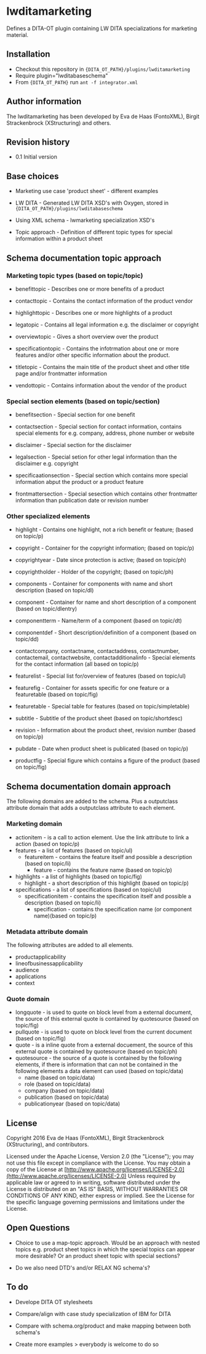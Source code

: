 # lwditamarketing

Defines a DITA-OT plugin containing LW DITA specializations for marketing material.


## Installation

* Checkout this repository in ```{DITA_OT_PATH}/plugins/lwditamarketing```
* Require plugin="lwditabaseschema"
* From ```{DITA_OT_PATH}``` run ```ant -f integrator.xml```


## Author information

The lwditamarketing has been developed by Eva de Haas (FontoXML), Birgit Strackenbrock (XStructuring) and others.


## Revision history

* 0.1 Initial version


## Base choices

* Marketing use case 'product sheet' - different examples

* LW DITA - Generated LW DITA XSD's with Oxygen, stored in ```{DITA_OT_PATH}/plugins/lwditabaseschema```

* Using XML schema - lwmarketing specialization XSD's

* Topic approach - Definition of different topic types for special information within a product sheet


## Schema documentation topic approach

### Marketing topic types (based on topic/topic)

* benefittopic - Describes one or more benefits of a product

* contacttopic - Contains the contact information of the product vendor

* highlighttopic - Describes one or more highlights of a product

* legatopic - Contains all legal information e.g. the disclaimer or copyright

* overviewtopic - Gives a short overview over the product

* specificationtopic - Contains the infotrmation about one or more features and/or other specific information about the product.

* titletopic - Contains the main title of the product sheet and other title page and/or frontmatter information

* vendottopic - Contains information about the vendor of the product

### Special section elements (based on topic/section)

* benefitsection - Special section for one benefit
 
* contactsection - Special section for contact information, contains special elements for e.g. company, address, phone number or website

* disclaimer - Special section for the disclaimer

* legalsection - Special setion for other legal information than the disclaimer e.g. copyright

* specificaationsection - Special section which contains more special information abput the product or a product feature

* frontmattersection - Special sesection which contains other frontmatter information than publication date or revision number

### Other specialized elements

* highlight - Contains one highlight, not a rich benefit or feature; (based on topic/p)

* copyright - Container for the copyright information; (based on topic/p)

* copyrightyear - Date since protection is active; (based on topic/ph)

* copyrightholder - Holder of the copyright; (based on topic/ph)

* components - Container for components with name and short description (based on topic/dl)

* component - Container for name and short description of a component (based on topic/dlentry)

* componentterm - Name/term of a component (based on topic/dt)

* componentdef - Short description/definition of a component (based on topic/dd)

* contactcompany, contactname, contactaddress, contactnumber, contactemail, contactwebsite, contactadditionalinfo - Special elements for the contact information  (all based on topic/p)

* featurelist - Special list for/overview of features (based on topic/ul)

* featurefig - Container for assets specific for one feature or a featuretable (based on topic/fig)

* featuretable - Special table for features (based on topic/simpletable)

* subtitle - Subtitle of the product sheet (based on topic/shortdesc)

* revision - Information about the product sheet, revision number (based on topic/p)

* pubdate - Date when product sheet is publicated (based on topic/p)

* productfig - Special figure which contains a figure of the product (based on topic/fig)

## Schema documentation domain approach

The following domains are added to the schema. Plus a outputclass attribute domain that adds a outputclass attribute to each element.

### Marketing domain

* actionitem - is a call to action element. Use the link attribute to link a action (based on topic/p)
* features - a list of features (based on topic/ul)
  * featureitem - contains the feature itself and possible a description (based on topic/li)
    * feature - contains the feature name (based on topic/p)
* highlights - a list of highlights (based on topic/fig)
  * highlight - a short description of this highlight (based on topic/p) 
* specifications - a list of specifications (based on topic/ul)
  * specificationitem - contains the specification itself and possible a description (based on topic/li)
    * specification - contains the specification name (or component name)(based on topic/p)

### Metadata attribute domain

The following attributes are added to all elements.

* productapplicability
* lineofbusinessapplicability
* audience
* applications
* context

### Quote domain

* longquote - is used to quote on block level from a external document, the source of this external quote is contained by quotesource (based on topic/fig)
* pullquote - is used to quote on block level from the current document (based on topic/fig)
* quote - is a inline quote from a external docuement, the source of this external quote is contained by quotesource (based on topic/ph)
* quotesource - the source of a quote is contained by the following elements, if there is information that can not be contained in the following elements a data element can used (based on topic/data)
  * name (based on topic/data)
  * role (based on topic/data)
  * company (based on topic/data)
  * publication (based on topic/data)
  * publicationyear (based on topic/data)

## License

Copyright 2016 Eva de Haas (FontoXML), Birgit Strackenbrock (XStructuring), and contributors.

Licensed under the Apache License, Version 2.0 (the "License");
you may not use this file except in compliance with the License.
You may obtain a copy of the License at
[http://www.apache.org/licenses/LICENSE-2.0](http://www.apache.org/licenses/LICENSE-2.0)
Unless required by applicable law or agreed to in writing, software
distributed under the License is distributed on an "AS IS" BASIS,
WITHOUT WARRANTIES OR CONDITIONS OF ANY KIND, either express or implied.
See the License for the specific language governing permissions and
limitations under the License.


## Open Questions

* Choice to use a map-topic approach. Would be an approach with nested topics e.g. product sheet topics in which the special topics can appear more desirable? Or an product sheet topic with special sections? 

* Do we also need DTD's and/or RELAX NG schema's?


## To do

* Develope DITA OT stylesheets

* Compare/align with case study specialization of IBM for DITA

* Compare with schema.org/product and make mapping between both schema's

* Create more examples > everybody is welcome to do so



